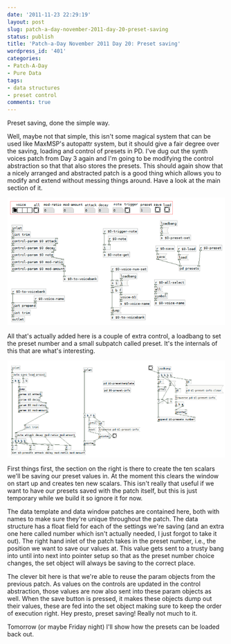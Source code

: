 ```yaml
---
date: '2011-11-23 22:29:19'
layout: post
slug: patch-a-day-november-2011-day-20-preset-saving
status: publish
title: 'Patch-a-Day November 2011 Day 20: Preset saving'
wordpress_id: '401'
categories:
- Patch-A-Day
- Pure Data
tags:
- data structures
- preset control
comments: true
---
```


Preset saving, done the simple way.

Well, maybe not that simple, this isn't some magical system that can be used like MaxMSP's autopattr system, but it should give a fair degree over the saving, loading and control of presets in PD. I've dug out the synth voices patch from Day 3 again and I'm going to be modifying the control abstraction so that that also stores the presets. This should again show that a nicely arranged and abstracted patch is a good thing which allows you to modify and extend without messing things around. Have a look at the main section of it.

![Control abstraction with presets](/a/2011-11-23-patch-a-day-november-2011-day-20-preset-saving/control-abstraction-with-presets.png)

All that's actually added here is a couple of extra control, a loadbang to set the preset number and a small subpatch called preset. It's the internals of this that are what's interesting.

![Preset saving patch](/a/2011-11-23-patch-a-day-november-2011-day-20-preset-saving/preset-saving-patch.png)

First things first, the section on the right is there to create the ten scalars we'll be saving our preset values in. At the moment this clears the window on start up and creates ten new scalars. This isn't really that useful if we want to have our presets saved with the patch itself, but this is just temporary while we build it so ignore it for now.

The data template and data window patches are contained here, both with names to make sure they're unique throughout the patch. The data structure has a float field for each of the settings we're saving (and an extra one here called number which isn't actually needed, I just forgot to take it out). The right hand inlet of the patch takes in the preset number, i.e., the position we want to save our values at. This value gets sent to a trusty bang into until into next into pointer setup so that as the preset number choice changes, the set object will always be saving to the correct place.

The clever bit here is that we're able to reuse the param objects from the previous patch. As values on the controls are updated in the control abstraction, those values are now also sent into these param objects as well. When the save button is pressed, it makes these objects dump out their values, these are fed into the set object making sure to keep the order of execution right. Hey presto, preset saving! Really not much to it.

Tomorrow (or maybe Friday night) I'll show how the presets can be loaded back out.


